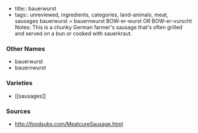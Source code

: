 - title:: bauerwurst
- tags:: unreviewed, ingredients, categories, land-animals, meat, sausages
bauerwurst = bauernwurst BOW-er-wurst OR BOW-er-vurscht Notes: This is a chunky German farmer's sausage that's often grilled and served on a bun or cooked with sauerkraut.

### Other Names

* bauerwurst
* bauernwurst

### Varieties

* [[sausages]]

### Sources
* http://foodsubs.com/MeatcureSausage.html
